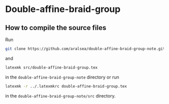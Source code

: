 # Double-affine-braid-group
## How to compile the source files
Run
```bash
git clone https://github.com/aralsea/double-affine-braid-group-note.git && cd double-affine-braid-group-note
```
and
``` bash
latexmk src/double-affine-braid-group.tex
```
in the `double-affine-braid-group-note` directory or run
``` bash
latexmk -r ../.latexmkrc double-affine-braid-group.tex
```
in the `double-affine-braid-group-note/src` directory.
